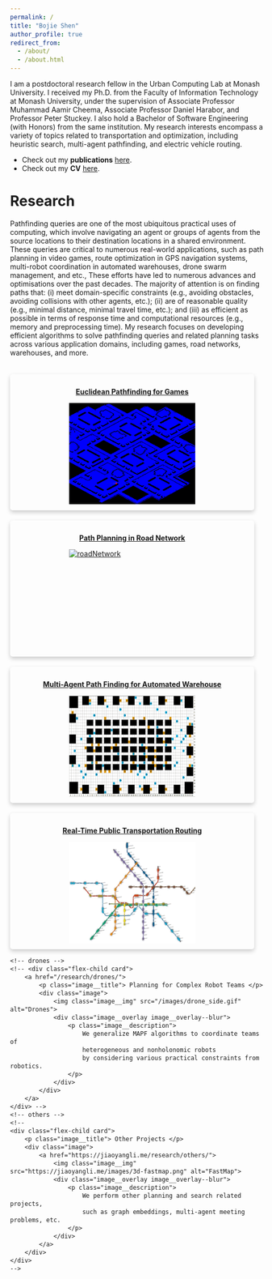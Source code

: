 ```yaml
---
permalink: /
title: "Bojie Shen"
author_profile: true
redirect_from: 
  - /about/
  - /about.html
---
```

I am a postdoctoral research fellow in the Urban Computing Lab at Monash University. I received my Ph.D. from the Faculty of Information Technology at Monash University, under the supervision of Associate Professor Muhammad Aamir Cheema, Associate Professor Daniel Harabor, and Professor Peter Stuckey. I also hold a Bachelor of Software Engineering (with Honors) from the same institution. My research interests encompass a variety of topics related to transportation and optimization, including heuristic search, multi-agent pathfinding, and electric vehicle routing.

* Check out my **publications** [here](https://bshen95.github.io/bojieshen.me/publications/).
* Check out my **CV** [here](https://bshen95.github.io/bojieshen.me/files/bojieCV.pdf).

Research
======
Pathfinding queries are one of the most ubiquitous practical uses of computing, which involve navigating an agent or groups of agents from the source locations to their destination locations in a shared environment. These queries are critical to numerous real-world applications, such as path planning in video games, route optimization in GPS navigation systems, multi-robot coordination in automated warehouses, drone swarm management, and etc., These efforts have led to numerous advances and optimisations over the past decades. The majority of attention is on finding paths that: (i) meet domain-specific constraints (e.g., avoiding obstacles, avoiding collisions with other agents, etc.); (ii) are of reasonable quality (e.g., minimal distance, minimal travel time, etc.); and (iii) as efficient as possible in terms of response time and computational resources (e.g., memory and preprocessing time). My research focuses on developing efficient algorithms to solve pathfinding queries and related planning tasks across various application domains, including games, road networks, warehouses, and more.




<style>
.flex-container {
    display: flex;
}

.is-flex-wrap {
  flex-wrap: wrap;
}

.flex-child{
    padding:.75rem;
    min-width:300px;
    flex: 1;
    margin-right: 20px;
    margin-top: 20px;
}

.card {
  /* Add shadows to create the "card" effect */
  box-shadow: 0 4px 8px 0 rgba(0,0,0,0.2);
  transition: 0.3s;
  padding: 0.75rem;
  flex-direction: column;
  max-width: 100%;
  border-radius: 5px;
}

/* On mouse-over, add a deeper shadow */
.card:hover {
  box-shadow: 0 12px 16px 0 rgba(0,0,0,0.2);
}

.image {
    position: relative;
    width: 250px;
    margin-top: 1.0em;
    margin-left: auto;
    margin-right: auto;
}

.image__title {
    font-size: 1em;
    font-weight: bold;
    text-align: center;
    margin-top: 1.0em;
}

.image__img {
    display: block;
    width: 300px;
    height: 200px;
}
.image__description {
    margin-top: 0.25em;
    margin-left: 0.25em;
    margin-right: 0.25em;
    text-align: center;
    font-size: 0.8em;
    font-weight: normal
}

.image__overlay {
    position: absolute;
    top: 0;
    left: 0;
    width: 100%;
    height: 100%;
    background: rgba(0, 0, 0, 0.5);
    color: #ffffff;
    display: flex;
    flex-direction: column;
    justify-content: center;
    opacity: 0;
    transition: opacity 0.25s;
}

.image__overlay--blur {
    backdrop-filter: blur(5px);
}

.image__overlay > * {
    transform: translateY(20px);
    transition: transform 0.25s;
}

.image__overlay:hover {
    opacity: 1;
}

.image__overlay:hover > * {
    transform: translateY(0);
}
</style>


<div class="flex-container is-flex-wrap">
    <!-- Euclidean -->
    <div class="flex-child card">
        <a href="/research/Euclidean">
            <p class="image__title"> Euclidean Pathfinding for Games </p>
            <div class="image">
                <img class="image__img" src="/images/polyanya.gif" alt="Euclidean" />
                <div class="image__overlay image__overlay--blur">
                    <p class="image__description">
                        We develop efficient algorithms to solve pathfinding and planning task in Euclidean plane for games.
                    </p>
                </div>
            </div>
        </a>
    </div>
    <!-- road network -->
    <div class="flex-child card">
        <a href="/research/RoadNetwork/">
            <p class="image__title"> Path Planning in Road Network </p>
            <div class="image">
                <img class="image__img" src="/images/roadNetwork.gif" alt="roadNetwork" />
                <div class="image__overlay image__overlay--blur">
                    <p class="image__description">
                       In road networks, we design efficient algorithms for pathfinding in navigation software and for solving other location-based services in spatial databases.
                    </p>
                </div>
            </div>
        </a>
    </div>
    <!-- warehouse -->
    <div class="flex-child card">
        <a href="/research/MAPF/">
            <p class="image__title"> Multi-Agent Path Finding for Automated Warehouse </p>
            <div class="image">
                <img class="image__img" src="/images/MAPF.gif" alt="Robotic Arms">
                <div class="image__overlay image__overlay--blur">
                    <p class="image__description">
                        We address the core challenges of the Multi-Agent Path Finding (MAPF) problem and develop efficient algorithms to solve complex MAPF instances.
                    </p>
                </div>
            </div>
        </a>
    </div>
    <!-- traffic -->
    <div class="flex-child card">
        <a href="/research/Transportation/">
            <p class="image__title">Real-Time Public Transportation Routing  </p>
            <div class="image">
                <img class="image__img" src="/images/Trans.gif" alt="Railway Planning">
                <div class="image__overlay image__overlay--blur">
                    <p class="image__description">
                        We develop efficient algorithms to find optimal journeys for users, accounting for transfers, and design algorithms to handle delays that may occur in real-time transportation systems.
                    </p>
                </div>
            </div>
        </a>
    </div>

    <!-- drones -->
    <!-- <div class="flex-child card">
        <a href="/research/drones/">
            <p class="image__title"> Planning for Complex Robot Teams </p>
            <div class="image">
                <img class="image__img" src="/images/drone_side.gif" alt="Drones">
                <div class="image__overlay image__overlay--blur">
                    <p class="image__description">
                        We generalize MAPF algorithms to coordinate teams of
                        heterogeneous and nonholonomic robots
                        by considering various practical constraints from robotics.
                    </p>
                </div>
            </div>
        </a>
    </div> -->
    <!-- others -->
    <!--
    <div class="flex-child card">
        <p class="image__title"> Other Projects </p>
        <div class="image">
            <a href="https://jiaoyangli.me/research/others/">
                <img class="image__img" src="https://jiaoyangli.me/images/3d-fastmap.png" alt="FastMap">
                <div class="image__overlay image__overlay--blur">
                    <p class="image__description">
                        We perform other planning and search related projects,
                        such as graph embeddings, multi-agent meeting problems, etc.
                    </p>
                </div>
            </a>
        </div>
    </div>
    -->
</div>